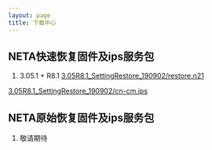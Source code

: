 ```yaml
---
layout: page
title: 下载中心
---
```


## NETA快速恢复固件及ips服务包
1. 3.05.1 + R8.1
[3.05R8.1_SettingRestore_190902/restore.n21](https://blob.edgev.cn/remoteservice/3.05R8.1_SettingRestore_190902/restore.n21)

[3.05R8.1_SettingRestore_190902/cn-cm.ips](https://blob.edgev.cn/remoteservice/3.05R8.1_SettingRestore_190902/cn-cm.ips)


## NETA原始恢复固件及ips服务包
1. 敬请期待